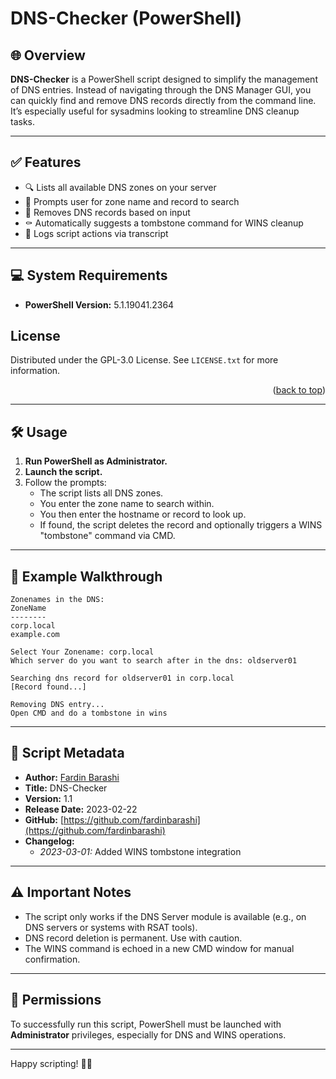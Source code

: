 # DNS-Checker (PowerShell)

## 🌐 Overview
**DNS-Checker** is a PowerShell script designed to simplify the management of DNS entries. Instead of navigating through the DNS Manager GUI, you can quickly find and remove DNS records directly from the command line. It’s especially useful for sysadmins looking to streamline DNS cleanup tasks.

---

## ✅ Features
- 🔍 Lists all available DNS zones on your server
- 💬 Prompts user for zone name and record to search
- 🧹 Removes DNS records based on input
- ⚰️ Automatically suggests a tombstone command for WINS cleanup
- 🧾 Logs script actions via transcript

---

## 💻 System Requirements

- **PowerShell Version:** 5.1.19041.2364  


<!-- LICENSE -->
## License
Distributed under the GPL-3.0 License. See `LICENSE.txt` for more information.
<p align="right">(<a href="#readme-top">back to top</a>)</p>

---

## 🛠️ Usage

1. **Run PowerShell as Administrator.**
2. **Launch the script.**
3. Follow the prompts:
   - The script lists all DNS zones.
   - You enter the zone name to search within.
   - You then enter the hostname or record to look up.
   - If found, the script deletes the record and optionally triggers a WINS "tombstone" command via CMD.

---

## 🧪 Example Walkthrough

```plaintext
Zonenames in the DNS:
ZoneName
--------
corp.local
example.com

Select Your Zonename: corp.local
Which server do you want to search after in the dns: oldserver01

Searching dns record for oldserver01 in corp.local
[Record found...]

Removing DNS entry...
Open CMD and do a tombstone in wins
```

---

## 📓 Script Metadata

- **Author:** [Fardin Barashi](mailto:Fardin.Barashi@gmail.com)  
- **Title:** DNS-Checker  
- **Version:** 1.1  
- **Release Date:** 2023-02-22  
- **GitHub:** [https://github.com/fardinbarashi](https://github.com/fardinbarashi)  
- **Changelog:**
  - *2023-03-01:* Added WINS tombstone integration

---

## ⚠️ Important Notes

- The script only works if the DNS Server module is available (e.g., on DNS servers or systems with RSAT tools).
- DNS record deletion is permanent. Use with caution.
- The WINS command is echoed in a new CMD window for manual confirmation.

---

## 🔐 Permissions

To successfully run this script, PowerShell must be launched with **Administrator** privileges, especially for DNS and WINS operations.

---

Happy scripting! 🔧🧠





